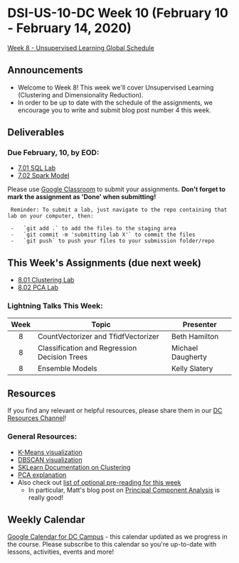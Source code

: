 # DSI-US-10-DC Week 10 (February 10 - February 14, 2020)

[Week 8 - Unsupervised Learning Global Schedule](https://git.generalassemb.ly/DSI-US-10/course-info#week-8---unsupervised-learning-february-10---february-14)

## Announcements

-   Welcome to Week 8! This week we'll cover Unsupervised Learning (Clustering and Dimensionality Reduction).
-   In order to be up to date with the schedule of the assignments, we encourage you to write and submit blog post number 4 this week.

## Deliverables

### **Due February, 10, by EOD:**

-   [7.01 SQL Lab](https://git.generalassemb.ly/DSI-US-10/7.01-lab-sql)
-   [7.02 Spark Model](https://git.generalassemb.ly/DSI-US-10/7.02-lab-spark-model)

Please use [Google Classroom](https://classroom.google.com) to submit your assignments. **Don't forget to mark the assignment as 'Done' when submitting!**

     Reminder: To submit a lab, just navigate to the repo containing that lab on your computer, then:
    
     -   `git add .` to add the files to the staging area
     -   `git commit -m 'submitting lab X'` to commit the files
     -   `git push` to push your files to your submission folder/repo

## This Week's Assignments (due next week)

-   [8.01 Clustering Lab](www.LinkToLab.com)
-   [8.02 PCA Lab](www.LinkToLab.com)

### Lightning Talks This Week:

| Week | Topic                                        | Presenter         |
| :--: | -------------------------------------------- | ----------------- |
|   8  | CountVectorizer and TfidfVectorizer          | Beth Hamilton     |
|   8  | Classification and Regression Decision Trees | Michael Daugherty |
|   8  | Ensemble Models                              | Kelly Slatery     |

## Resources

If you find any relevant or helpful resources, please share them in our [DC Resources Channel](https://app.slack.com/client/T0351JZQ0/CQME38U82)!

### General Resources:

-   [K-Means visualization](https://www.naftaliharris.com/blog/visualizing-k-means-clustering/)
-   [DBSCAN visualization](https://www.naftaliharris.com/blog/visualizing-dbscan-clustering/)
-   [SKLearn Documentation on Clustering](https://scikit-learn.org/stable/modules/clustering.html)
-   [PCA explanation](http://www.math.union.edu/~jaureguj/PCA.pdf)
-   Also check out [list of optional pre-reading for this week](https://git.generalassemb.ly/DSI-US-10/dsi-weekly/blob/master/08-unsupervised-learning/prep-and-reading.md)
    -   In particular, Matt's blog post on [Principal Component Analysis](https://medium.com/towards-data-science/a-one-stop-shop-for-principal-component-analysis-5582fb7e0a9c) is really good!

## Weekly Calendar

[Google Calendar for DC Campus](https://calendar.google.com/calendar?cid=Z2VuZXJhbGFzc2VtYi5seV9jbGFzc3Jvb21jNjIzY2NhNkBncm91cC5jYWxlbmRhci5nb29nbGUuY29t) - this calendar updated as we progress in the course. Please subscribe to this calendar so you're up-to-date with lessons, activities, events and more!
